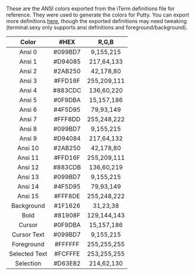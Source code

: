 These are the ANSI colors exported from the iTerm definitions file for reference. They were used to generate the colors for Putty. You can export more definitions [here](https://terminal.sexy/#HxYm____CZvX2UCFKrJQ_9FviDzcD526T12V__jdCZvX2UCEKrJQ_9FviDzbCZvXT12V__je), though the exported definitions may need tweaking (terminal.sexy only supports ansi definitions and foreground/background).

| Color | #HEX | R,G,B |
| :-----: | :-----: | :-----: |
| Ansi 0 | #099BD7 | 9,155,215 |
| Ansi 1 | #D94085 | 217,64,133 |
| Ansi 2 | #2AB250 | 42,178,80 |
| Ansi 3 | #FFD16F | 255,209,111 |
| Ansi 4 | #883CDC | 136,60,220 |
| Ansi 5 | #0F9DBA | 15,157,186 |
| Ansi 6 | #4F5D95 | 79,93,149 |
| Ansi 7 | #FFF8DD | 255,248,222 |
| Ansi 8 | #099BD7 | 9,155,215 |
| Ansi 9 | #D94084 | 217,64,132 |
| Ansi 10 | #2AB250 | 42,178,80 |
| Ansi 11 | #FFD16F | 255,209,111 |
| Ansi 12 | #883CDB | 136,60,219 |
| Ansi 13 | #099BD7 | 9,155,215 |
| Ansi 14 | #4F5D95 | 79,93,149 |
| Ansi 15 | #FFF8DE | 255,248,222 |
| Background | #1F1626 | 31,23,38 |
| Bold | #81908F | 129,144,143 |
| Cursor | #0F9DBA | 15,157,186 |
| Cursor Text | #099BD7 | 9,155,215 |
| Foreground | #FFFFFF | 255,255,255 |
| Selected Text | #FCFFFE | 253,255,255 |
| Selection | #D63E82 | 214,62,130 |
